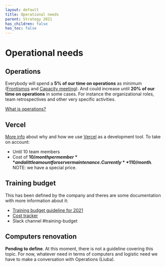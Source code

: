 ```yaml
---
layout: default
title: Operational needs
parent: Strategy 2021
has_children: false
has_toc: false
---
```


# Operational needs

## Operations

Everybody will spend a **5% of our time on operations** as minimum ([Frontismos](/frontismos/docs/recurrent-activities/frontismos-meetings) and [Capacity meeting](/frontismos/docs/recurrent-activities/capacity-meetings)).
And could increase until **20% of our time on operations** in some cases. For instance the organizational roles, team retrospectives and other very specific activities.

[What is operations?](https://vizzuality.slack.com/archives/CQJSJU6VC/p1612188008027200)

## Vercel

[More info](/frontismos/docs/guidelines/vercel) about why and how we use [Vercel]() as a development tool. To take on account:

- Until 10 team members
- Cost of **10$/month per member** and a little amount for server maintenance. Currently **110$/month**. NOTE: we have a special price.

## Training budget

This has been defined by the company and theres are some documentation with more information about it:

* [Training budget guideline for 2021](https://vizzuality.github.io/playbook/guidelines/training-budget-2021.html)
* [Cost tracker](https://docs.google.com/spreadsheets/d/1tRvRYZ3zhjOtKImu6AFILTDYP1TO4F65Fm_vOj4fnhA/edit#gid=0)
* Slack channel #training-budget

## Computers renovation

**Pending to define**. At this moment, there is not a guideline covering this topic. For now, whatever need in terms of computers and logistic need we have to make a conversation with Operations (Liuba).